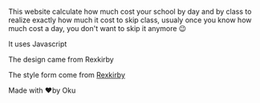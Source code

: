 This website calculate how much cost your school by day and by class to realize exactly how much it cost to skip class, usualy once you know how much cost a day, you don't want to skip it anymore 😉

It uses Javascript

The design came from Rexkirby

The style form come from [Rexkirby](https://codepen.io/rexkirby/pen/Fdnlz)

Made with ❤️by Oku
